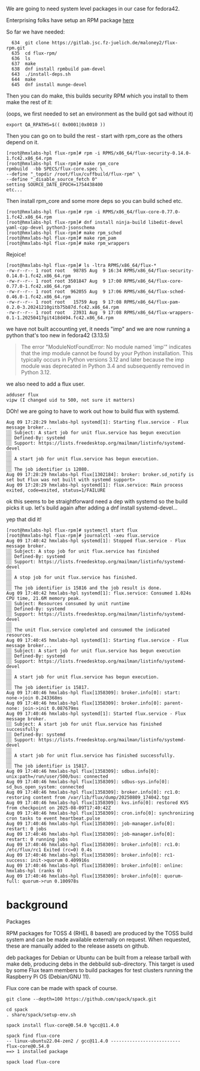 We are going to need system level packages in our case for fedora42.

Enterprising folks have setup an RPM package [here](https://gitlab.jsc.fz-juelich.de/maloney2/flux-rpm)

So far we have needed:
```
  634  git clone https://gitlab.jsc.fz-juelich.de/maloney2/flux-rpm.git
  635  cd flux-rpm/
  636  ls
  637  make
  638  dnf install rpmbuild pam-devel
  643  ./install-deps.sh 
  644  make
  645  dnf install munge-devel
```

Then you can do make, this builds security RPM which you install to them make the rest of it:

(oops, we first needed to set an environment as the build got sad without it)
```
export QA_RPATHS=$(( 0x0001|0x0010 ))
```

Then you can go on to build the rest - start with rpm_core as the others depend on it.
```
[root@hmxlabs-hpl flux-rpm]# rpm -i RPMS/x86_64/flux-security-0.14.0-1.fc42.x86_64.rpm 
[root@hmxlabs-hpl flux-rpm]# make rpm_core
rpmbuild  -bb SPECS/flux-core.spec \
--define "_topdir /root/flux/cuffbuild/flux-rpm" \
--define "_disable_source_fetch 0"
setting SOURCE_DATE_EPOCH=1754438400
etc...
```

Then install rpm_core and some more deps so you can build sched etc.
```
[root@hmxlabs-hpl flux-rpm]# rpm -i RPMS/x86_64/flux-core-0.77.0-1.fc42.x86_64.rpm 
[root@hmxlabs-hpl flux-rpm]# dnf install ninja-build libedit-devel yaml-cpp-devel python3-jsonschema
[root@hmxlabs-hpl flux-rpm]# make rpm_sched
[root@hmxlabs-hpl flux-rpm]# make rpm_pam
[root@hmxlabs-hpl flux-rpm]# make rpm_wrappers
```

Rejoice!
```
[root@hmxlabs-hpl flux-rpm]# ls -ltra RPMS/x86_64/flux-*
-rw-r--r-- 1 root root   98785 Aug  9 16:34 RPMS/x86_64/flux-security-0.14.0-1.fc42.x86_64.rpm
-rw-r--r-- 1 root root 3501847 Aug  9 17:00 RPMS/x86_64/flux-core-0.77.0-1.fc42.x86_64.rpm
-rw-r--r-- 1 root root  962055 Aug  9 17:06 RPMS/x86_64/flux-sched-0.46.0-1.fc42.x86_64.rpm
-rw-r--r-- 1 root root   15759 Aug  9 17:08 RPMS/x86_64/flux-pam-0.2.0-3.20241210gitb75b87d.fc42.x86_64.rpm
-rw-r--r-- 1 root root   23931 Aug  9 17:08 RPMS/x86_64/flux-wrappers-0.1-1.20250417git418d494.fc42.x86_64.rpm
```

we have not built accounting yet, it needs "imp" and we are now running a python that's too new in fedora42 (3.13.5)

> The error "ModuleNotFoundError: No module named 'imp'" indicates that the imp module cannot be found by your Python installation. This typically occurs in Python versions 3.12 and later because the imp module was deprecated in Python 3.4 and subsequently removed in Python 3.12.

we also need to add a flux user.

```
adduser flux
vipw (I changed uid to 500, not sure it matters)
```

DOh!  we are going to have to work out how to build flux with systemd.
```
Aug 09 17:28:29 hmxlabs-hpl systemd[1]: Starting flux.service - Flux message broker...
░░ Subject: A start job for unit flux.service has begun execution
░░ Defined-By: systemd
░░ Support: https://lists.freedesktop.org/mailman/listinfo/systemd-devel
░░ 
░░ A start job for unit flux.service has begun execution.
░░ 
░░ The job identifier is 12080.
Aug 09 17:28:29 hmxlabs-hpl flux[1302184]: broker: broker.sd_notify is set but Flux was not built with systemd support>
Aug 09 17:28:29 hmxlabs-hpl systemd[1]: flux.service: Main process exited, code=exited, status=1/FAILURE
```

ok this seems to be straightforward need a dep with systemd so the build picks it up.  let's build again after adding a dnf install systemd-devel...

yep that did it!

```
[root@hmxlabs-hpl flux-rpm]# systemctl start flux 
[root@hmxlabs-hpl flux-rpm]# journalctl -xeu flux.service
Aug 09 17:40:42 hmxlabs-hpl systemd[1]: Stopped flux.service - Flux message broker.
░░ Subject: A stop job for unit flux.service has finished
░░ Defined-By: systemd
░░ Support: https://lists.freedesktop.org/mailman/listinfo/systemd-devel
░░ 
░░ A stop job for unit flux.service has finished.
░░ 
░░ The job identifier is 15816 and the job result is done.
Aug 09 17:40:42 hmxlabs-hpl systemd[1]: flux.service: Consumed 1.024s CPU time, 21.6M memory peak.
░░ Subject: Resources consumed by unit runtime
░░ Defined-By: systemd
░░ Support: https://lists.freedesktop.org/mailman/listinfo/systemd-devel
░░ 
░░ The unit flux.service completed and consumed the indicated resources.
Aug 09 17:40:45 hmxlabs-hpl systemd[1]: Starting flux.service - Flux message broker...
░░ Subject: A start job for unit flux.service has begun execution
░░ Defined-By: systemd
░░ Support: https://lists.freedesktop.org/mailman/listinfo/systemd-devel
░░ 
░░ A start job for unit flux.service has begun execution.
░░ 
░░ The job identifier is 15817.
Aug 09 17:40:46 hmxlabs-hpl flux[1358309]: broker.info[0]: start: none->join 0.243368ms
Aug 09 17:40:46 hmxlabs-hpl flux[1358309]: broker.info[0]: parent-none: join->init 0.087679ms
Aug 09 17:40:46 hmxlabs-hpl systemd[1]: Started flux.service - Flux message broker.
░░ Subject: A start job for unit flux.service has finished successfully
░░ Defined-By: systemd
░░ Support: https://lists.freedesktop.org/mailman/listinfo/systemd-devel
░░ 
░░ A start job for unit flux.service has finished successfully.
░░ 
░░ The job identifier is 15817.
Aug 09 17:40:46 hmxlabs-hpl flux[1358309]: sdbus.info[0]: unix:path=/run/user/500/bus: connected
Aug 09 17:40:46 hmxlabs-hpl flux[1358309]: sdbus-sys.info[0]: sd_bus_open_system: connected
Aug 09 17:40:46 hmxlabs-hpl flux[1358309]: broker.info[0]: rc1.0: restoring content from /var/lib/flux/dump/20250809_174042.tgz
Aug 09 17:40:46 hmxlabs-hpl flux[1358309]: kvs.info[0]: restored KVS from checkpoint on 2025-08-09T17:40:42Z
Aug 09 17:40:46 hmxlabs-hpl flux[1358309]: cron.info[0]: synchronizing cron tasks to event heartbeat.pulse
Aug 09 17:40:46 hmxlabs-hpl flux[1358309]: job-manager.info[0]: restart: 0 jobs
Aug 09 17:40:46 hmxlabs-hpl flux[1358309]: job-manager.info[0]: restart: 0 running jobs
Aug 09 17:40:46 hmxlabs-hpl flux[1358309]: broker.info[0]: rc1.0: /etc/flux/rc1 Exited (rc=0) 0.4s
Aug 09 17:40:46 hmxlabs-hpl flux[1358309]: broker.info[0]: rc1-success: init->quorum 0.409916s
Aug 09 17:40:46 hmxlabs-hpl flux[1358309]: broker.info[0]: online: hmxlabs-hpl (ranks 0)
Aug 09 17:40:46 hmxlabs-hpl flux[1358309]: broker.info[0]: quorum-full: quorum->run 0.100978s
```

# background

Packages

RPM packages for TOSS 4 (RHEL 8 based) are produced by the TOSS build system and 
can be made available externally on request. When requested, these are manually 
added to the release assets on github.

deb packages for Debian or Ubuntu can be built from a release tarball with make deb, 
producing debs in the debbuild sub-directory. This target is used by some Flux team 
members to build packages for test clusters running the Raspberry Pi OS (Debian/GNU 11).

Flux core can be made with spack of course.
```
git clone --depth=100 https://github.com/spack/spack.git

cd spack
. share/spack/setup-env.sh

spack install flux-core@0.54.0 %gcc@11.4.0

spack find flux-core
-- linux-ubuntu22.04-zen2 / gcc@11.4.0 --------------------------
flux-core@0.54.0
==> 1 installed package

spack load flux-core
```
